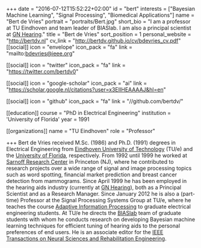 +++
date = "2016-07-12T15:52:22+02:00"
id = "bert"
interests = ["Bayesian Machine Learning", "Signal Processing", "Biomedical Applications"]
name = "Bert de Vries"
portrait = "portraits/Bert.jpg"
short_bio = "I am a professor at TU Eindhoven and team leader of BIASlab. I am also a principal scientist at [GN Hearing](http://gnhearing.com)."
title = "Bert de Vries"
sort_position = 1
personal_website = "http://bertdv.nl"
cv_link = "http://bertdv.github.io/cv/bdevries_cv.pdf"
[[social]]
    icon = "envelope"
    icon_pack = "fa"
    link = "mailto:bdevries@ieee.org"

[[social]]
    icon = "twitter"
    icon_pack = "fa"
    link = "https://twitter.com/bertdv0"

[[social]]
    icon = "google-scholar"
    icon_pack = "ai"
    link = "https://scholar.google.nl/citations?user=x3EIIHEAAAAJ&hl=en"

[[social]]
    icon = "github"
    icon_pack = "fa"
    link = "//github.com/bertdv/"

[[education]]
    course = "PhD in Electrical Engineering"
    institution = 'University of Florida'
    year = 1991

[[organizations]]
    name = "TU Eindhoven"
    role = "Professor"

+++
Bert de Vries received M.Sc. (1986) and Ph.D. (1991) degrees in Electrical Engineering from [Eindhoven University of Technology](http://tue.nl) (TU/e) and the [University of Florida](http://ufl.edu), respectively. From 1992 until 1999 he worked at [Sarnoff Research Center](https://www.sri.com/) in Princeton (NJ), where he contributed to research projects over a wide range of signal and image processing topics such as word spotting, financial market prediction and breast cancer detection from mammograms. Since April 1999 he has been employed in the hearing aids industry (currently at [GN Hearing](http://gnhearing.com)), both as a Principal Scientist and as a Research Manager. Since January 2012 he is also a (part-time) Professor at the Signal Processing Systems Group at TU/e, where he teaches the course [Adaptive Information Processing](http://bertdv.github.io/teaching/AIP-5SSB0/) to graduate electrical engineering students. At TU/e he directs the [BIASlab](http://biaslab.github.io) team of graduate students with whom he conducts research on developing Bayesian machine learning techniques for efficient tuning of hearing aids to the personal preferences of end users. He is an associate editor for the [IEEE Transactions on Neural Sciences and Rehabilitation Engineering](http://tnsre.embs.org/).
